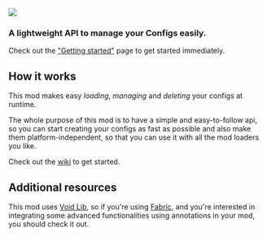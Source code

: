 ![](https://cdn.modrinth.com/data/jhHNjn7K/images/38685788e23cc9ba5911e5bf593533254fca1d2d.png)

### **A lightweight API to manage your Configs easily.**

Check out the ["Getting started"](https://github.com/Infinituum17/FastConfigAPI/wiki/Getting-Started) page to get
started immediately.

## How it works

This mod makes easy *loading*, _managing_ and _deleting_ your configs at runtime.<br/>

The whole purpose of this mod is to have a simple and easy-to-follow api,
so you can start creating your configs as fast as possible and also make them platform-independent,
so that you can use it with all the mod loaders you like.

Check out the [wiki](https://github.com/Infinituum17/FastConfigAPI/wiki/Getting-Started) to get started.

## Additional resources

This mod uses [Void Lib](https://modrinth.com/mod/void-lib),
so if you're using [Fabric](https://fabricmc.net/), and you're interested in integrating some advanced
functionalities using annotations in your mod, you should check it out.